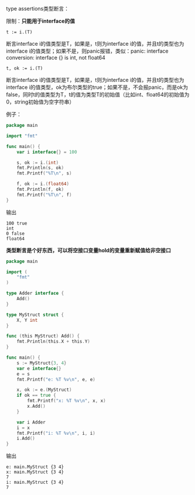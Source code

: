 type assertions类型断言：

限制：**只能用于interface的值**

```text
t := i.(T)
```

断言interface i的值类型是T，如果是，t则为interface i的值，并且t的类型也为interface i的值类型；如果不是，则panic报错，类似：panic: interface conversion: interface {} is int, not float64

```text
t, ok := i.(T)
```

断言interface i的值类型是T，如果是，t则为interface i的值，并且t的类型也为interface i的值类型，ok为布尔类型的true；如果不是，不会报panic，而是ok为false，同时t的值类型为T，t的值为类型T的初始值（比如int、float64的初始值为0，string初始值为空字符串）

例子：

```go
package main

import "fmt"

func main() {
	var i interface{} = 100

	s, ok := i.(int)
	fmt.Println(s, ok)
	fmt.Printf("%T\n", s)

	f, ok := i.(float64)
	fmt.Println(f, ok)
	fmt.Printf("%T\n", f)
}
```

输出

```text
100 true
int
0 false
float64
```

**类型断言是个好东西，可以将空接口变量hold的变量重新赋值给非空接口**

```go
package main

import (
    "fmt"
)

type Adder interface {
    Add()
}

type MyStruct struct {
    X, Y int
}

func (this MyStruct) Add() {
    fmt.Println(this.X + this.Y)
}

func main() {
    s := MyStruct{3, 4}
    var e interface{}
    e = s
    fmt.Printf("e: %T %v\n", e, e)

    x, ok := e.(MyStruct)
    if ok == true {
        fmt.Printf("x: %T %v\n", x, x)
        x.Add()
    }

    var i Adder
    i = x
    fmt.Printf("i: %T %v\n", i, i)
    i.Add()
}
```

输出

```text
e: main.MyStruct {3 4}
x: main.MyStruct {3 4}
7
i: main.MyStruct {3 4}
7
```
